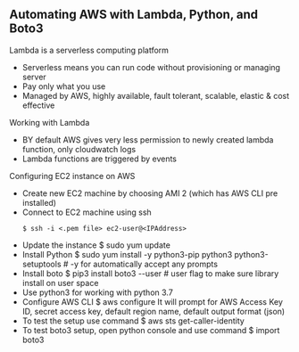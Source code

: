 
## Automating AWS with Lambda, Python, and Boto3

Lambda is a serverless computing platform
  - Serverless means you can run code without provisioning or managing server
  - Pay only what you use
  - Managed by AWS, highly available, fault tolerant, scalable, elastic & cost effective
 
 Working with Lambda
  - BY default AWS gives very less permission to newly created lambda function, only cloudwatch logs
  - Lambda functions are triggered by events
  
 Configuring EC2 instance on AWS
  - Create new EC2 machine by choosing AMI 2 (which has AWS CLI pre installed)
  - Connect to EC2 machine using ssh
      ```
      $ ssh -i <.pem file> ec2-user@<IPAddress>
      ```
  - Update the instance
      $ sudo yum update
  - Install Python
      $ sudo yum install -y python3-pip python3 python3-setuptools    # -y for automatically accept any prompts
  - Install boto
      $ pip3 install boto3 --user    # user flag to make sure library install on user space
  - Use python3 for working with python 3.7
  - Configure AWS CLI
      $ aws configure
    It will prompt for AWS Access Key ID, secret access key, default region name, default output format (json)
  - To test the setup use command
      $ aws sts get-caller-identity
  - To test boto3 setup, open python console and use command
      $ import boto3
  
      




